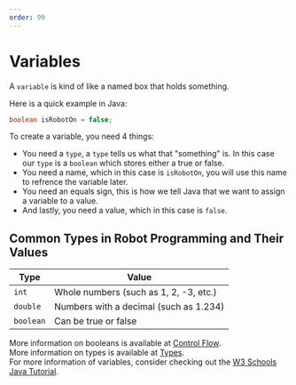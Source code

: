 ```yaml
---
order: 99
---
```

# Variables

A `variable` is kind of like a named box that holds something.

Here is a quick example in Java:
```java
boolean isRobotOn = false;
```
To create a variable, you need 4 things:
* You need a `type`, a `type` tells us what that "something" is. In this case our `type` is a `boolean` which stores either a true or false.
* You need a name, which in this case is `isRobotOn`, you will use this name to refrence the variable later.
* You need an equals sign, this is how we tell Java that we want to assign a variable to a value.
* And lastly, you need a value, which in this case is `false`.

## Common Types in Robot Programming and Their Values

Type | Value
--- | ---
`int` | Whole numbers (such as 1, 2, -3, etc.)
`double` | Numbers with a decimal (such as 1.234)
`boolean` | Can be true or false

More information on booleans is available at [Control Flow](./ControlFlow.md).  
More information on types is available at [Types](./Types.md).  
For more information of variables, consider checking out the [W3 Schools Java Tutorial](https://www.w3schools.com/java/java_variables.asp).